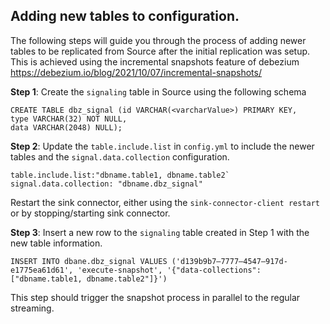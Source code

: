## Adding new tables to configuration.
The following steps will guide you through the process of adding newer tables to be replicated 
from Source after the initial replication was setup.
This is achieved using the incremental snapshots feature of debezium
https://debezium.io/blog/2021/10/07/incremental-snapshots/

**Step 1**: Create the `signaling` table in Source using the following schema
```
CREATE TABLE dbz_signal (id VARCHAR(<varcharValue>) PRIMARY KEY,
type VARCHAR(32) NOT NULL,
data VARCHAR(2048) NULL);
```
**Step 2**: Update the `table.include.list` in `config.yml` to include the newer tables and the `signal.data.collection` configuration.
```
table.include.list:"dbname.table1, dbname.table2`
signal.data.collection: "dbname.dbz_signal"
```
Restart the sink connector, either using the `sink-connector-client restart` or by stopping/starting sink connector.

**Step 3**: Insert a new row to the `signaling` table created in Step 1 with the new table information.
```
INSERT INTO dbane.dbz_signal VALUES ('d139b9b7–7777–4547–917d-e1775ea61d61', 'execute-snapshot', '{"data-collections": ["dbname.table1, dbname.table2"]}')
```

This step should trigger the snapshot process in parallel to the regular streaming.
